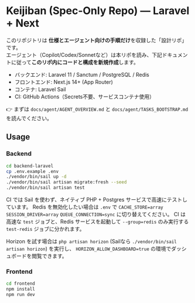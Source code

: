 # Keijiban (Spec-Only Repo) — Laravel + Next

このリポジトリは **仕様とエージェント向けの手順だけ**を収録した「設計リポ」です。  
エージェント（Copilot/Codex/Sonnetなど）は本リポを読み、下記ドキュメントに従って**このリポ内にコードと構成を新規作成**します。

- バックエンド: Laravel 11 / Sanctum / PostgreSQL / Redis
- フロントエンド: Next.js 14+ (App Router)
- コンテナ: Laravel Sail
- CI: GitHub Actions（Secrets不要、サービスコンテナ使用）

👉 まずは `docs/agent/AGENT_OVERVIEW.md` と `docs/agent/TASKS_BOOTSTRAP.md` を読んでください。

## Usage

### Backend
```bash
cd backend-laravel
cp .env.example .env
./vendor/bin/sail up -d
./vendor/bin/sail artisan migrate:fresh --seed
./vendor/bin/sail artisan test
```

CI では Sail を使わず、ネイティブ PHP + Postgres サービスで高速にテストしています。
Redis を無効化したい場合は `.env` で `CACHE_STORE=array` `SESSION_DRIVER=array` `QUEUE_CONNECTION=sync` に切り替えてください。
CI は高速な `test` ジョブと、Redis サービスを起動して `--group=redis` のみ実行する `test-redis` ジョブに分かれます。

Horizon を試す場合は `php artisan horizon` (Sailなら `./vendor/bin/sail artisan horizon`) を実行し、
`HORIZON_ALLOW_DASHBOARD=true` の環境でダッシュボードを閲覧できます。

### Frontend
```bash
cd frontend
npm install
npm run dev
```
